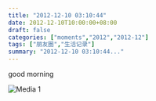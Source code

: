 ```yaml
---
title: "2012-12-10 03:10:44"
date: 2012-12-10T10:00:00+08:00
draft: false
categories: ["moments","2012","2012-12"]
tags: ["朋友圈","生活记录"]
summary: "2012-12-10 03:10:44..."
---
```


good morning

![Media 1](/Moments/photos/2012-12-10/201212100310440.jpg)
